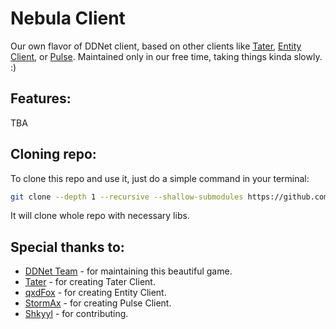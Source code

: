 # Nebula Client

Our own flavor of DDNet client, based on other clients like [Tater](https://github.com/sjrc6/TaterClient-ddnet), [Entity Client](https://github.com/qxdFox/Entity-Client-DDNet), or [Pulse](https://github.com/PulseClient-ddnet/DDNetPulse/).
Maintained only in our free time, taking things kinda slowly. :)

## Features:

TBA

## Cloning repo:

To clone this repo and use it, just do a simple command in your terminal:
```sh
git clone --depth 1 --recursive --shallow-submodules https://github.com/ametic/nebula-client-ddnet
```
It will clone whole repo with necessary libs.

## Special thanks to:

- [DDNet Team](https://github.com/ddnet/ddnet) - for maintaining this beautiful game.
- [Tater](https://github.com/sjrc6/TaterClient-ddnet) - for creating Tater Client.
- [qxdFox](https://github.com/qxdFox/) - for creating Entity Client.
- [StormAx](https://github.com/StormAxs/) - for creating Pulse Client.
- [Shkyyl](https://github.com/Shkyyl) - for contributing.

